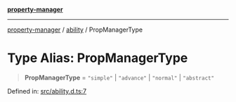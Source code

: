 [**property-manager**](../../README.md)

***

[property-manager](../../modules.md) / [ability](../README.md) / PropManagerType

# Type Alias: PropManagerType

> **PropManagerType** = `"simple"` \| `"advance"` \| `"normal"` \| `"abstract"`

Defined in: [src/ability.d.ts:7](https://github.com/snowyu/property-manager.js/blob/0a26f8ac8272cf662455db6a79ab5298188a6840/src/ability.d.ts#L7)
